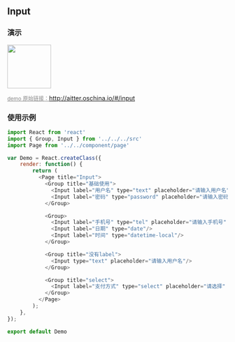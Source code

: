 ## Input

### 演示

<img width="100" src="http://qr.topscan.com/api.php?text=http://aitter.oschina.io/#/input"/>

<a href="http://aitter.oschina.io/#/input" target="_blank" style="font-size:12px;color:#888;">demo 原始链接：http://aitter.oschina.io/#/input</a>


### 使用示例

``` javascript
import React from 'react'
import { Group, Input } from '../../../src'
import Page from '../../component/page'

var Demo = React.createClass({
    render: function() {
        return (
          <Page title="Input">
            <Group title="基础使用">
              <Input label="用户名" type="text" placeholder="请输入用户名" showClear/>
              <Input label="密码" type="password" placeholder="请输入密码" showClear/>
            </Group>

            <Group>
              <Input label="手机号" type="tel" placeholder="请输入手机号" vcode right={<button className="weui-vcode-btn">获取验证码</button>}/>
              <Input label="日期" type="date"/>
              <Input label="时间" type="datetime-local"/>
            </Group>

            <Group title="没有label">
              <Input type="text" placeholder="请输入用户名"/>
            </Group>

            <Group title="select">
              <Input label="支付方式" type="select" placeholder="请选择" selectOptions={[{value:1, text:'微信'},{value:2, text:'支付宝'}]}/>
            </Group>
          </Page>
        );
    },
});

export default Demo

```
